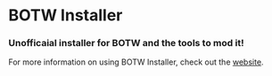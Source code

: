 # BOTW Installer

### Unofficaial installer for BOTW and the tools to **mod** it!

For more information on using BOTW Installer, check out the [website](https://botw-installer.github.io/Docs).
